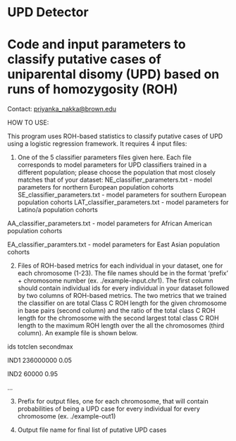 # UPD Detector
# Code and input parameters to classify putative cases of uniparental disomy (UPD) based on runs of homozygosity (ROH) 

Contact: priyanka_nakka@brown.edu

HOW TO USE:

This program uses ROH-based statistics to classify putative cases of UPD using a logistic regression framework.  It requires 4 input files: 

1) One of the 5 classifier parameters files given here.  Each file corresponds to model parameters for UPD classifiers trained in a different population; please choose the population that most closely matches that of your dataset:
  NE_classifier_parameters.txt - model parameters for northern European population cohorts
  SE_classifier_parameters.txt - model parameters for southern European population cohorts
  LAT_classifier_parameters.txt - model parameters for Latino/a population cohorts
  
  AA_classifier_parameters.txt - model parameters for African American population cohorts
  
  EA_classifier_paramters.txt - model parameters for East Asian population cohorts

2) Files of ROH-based metrics for each individual in your dataset, one for each chromosome (1-23). The file names should be in the format ‘prefix’ + chromosome number (ex. ./example-input.chr1).  The first column should contain individual ids for every individual in your dataset followed by two columns of ROH-based metrics.  The two metrics that we trained the classifier on are total Class C ROH length for the given chromosome in base pairs (second column) and the ratio of the total class C ROH length for the chromosome with the second largest total class C ROH length to the maximum ROH length over the all the chromosomes (third column).  An example file is shown below.

ids	totclen		secondmax

IND1	236000000	0.05

IND2	60000		0.95

…

3) Prefix for output files, one for each chromosome, that will contain probabilities of being a UPD case for every individual for every chromosome (ex. ./example-out1) 

4) Output file name for final list of putative UPD cases



